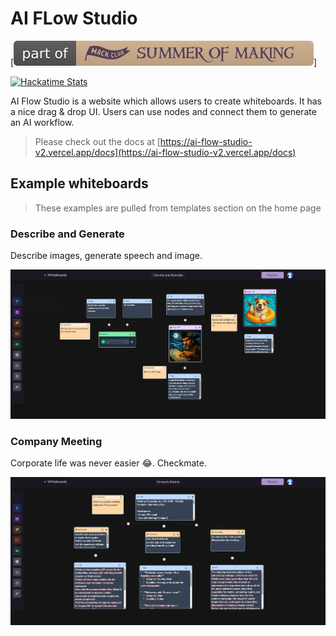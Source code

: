 # AI FLow Studio

[![Part of Hack Club's Summer of Making program](https://raw.githubusercontent.com/ascpixi-test-org/test/refs/heads/main/summer-of-making-shield.svg)]

[![Hackatime Stats](https://github-readme-stats.hackclub.dev/api/wakatime?username=14865&api_domain=hackatime.hackclub.com&&custom_title=Hackatime+Stats&layout=compact&cache_seconds=0&langs_count=8&theme=catppuccin_mocha)](https://github-readme-stats.hackclub.dev/api/wakatime?username=14865&api_domain=hackatime.hackclub.com&&custom_title=Hackatime+Stats&layout=compact&cache_seconds=0&langs_count=8&theme=catppuccin_mocha)

AI Flow Studio is a website which allows users to create whiteboards. It has a nice drag & drop UI. Users can use nodes and connect them to generate an AI workflow.

> Please check out the docs at [https://ai-flow-studio-v2.vercel.app/docs](https://ai-flow-studio-v2.vercel.app/docs)

## Example whiteboards

> These examples are pulled from templates section on the home page

### Describe and Generate

Describe images, generate speech and image.

![Describe and Generate Example](public/describe_and_generate.png "Describe and Generate Example")

### Company Meeting

Corporate life was never easier 😂. Checkmate.

![Company Meeting Example](public/company_meeting.png "Company Meeting Example")
